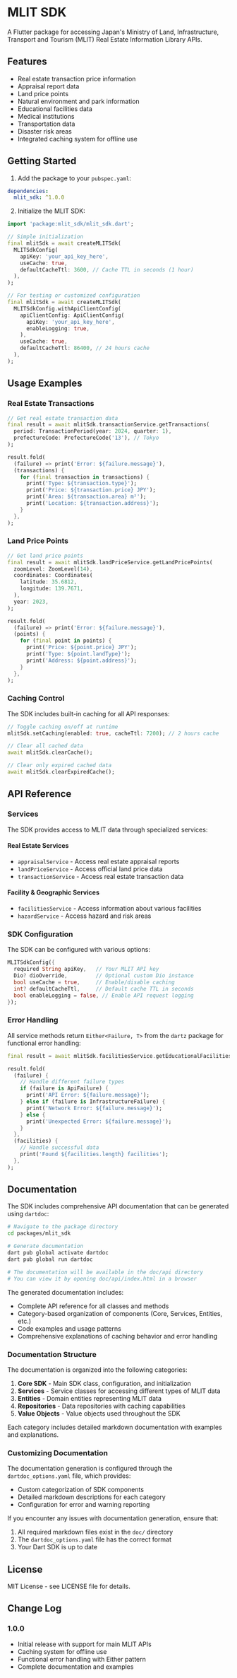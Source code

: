 # MLIT SDK

A Flutter package for accessing Japan's Ministry of Land, Infrastructure, Transport and Tourism (MLIT) Real Estate Information Library APIs.

## Features

- Real estate transaction price information
- Appraisal report data
- Land price points
- Natural environment and park information
- Educational facilities data
- Medical institutions
- Transportation data
- Disaster risk areas
- Integrated caching system for offline use

## Getting Started

1. Add the package to your `pubspec.yaml`:

```yaml
dependencies:
  mlit_sdk: ^1.0.0
```

2. Initialize the MLIT SDK:

```dart
import 'package:mlit_sdk/mlit_sdk.dart';

// Simple initialization
final mlitSdk = await createMLITSdk(
  MLITSdkConfig(
    apiKey: 'your_api_key_here',
    useCache: true,
    defaultCacheTtl: 3600, // Cache TTL in seconds (1 hour)
  ),
);

// For testing or customized configuration
final mlitSdk = await createMLITSdk(
  MLITSdkConfig.withApiClientConfig(
    apiClientConfig: ApiClientConfig(
      apiKey: 'your_api_key_here',
      enableLogging: true,
    ),
    useCache: true,
    defaultCacheTtl: 86400, // 24 hours cache
  ),
);
```

## Usage Examples

### Real Estate Transactions

```dart
// Get real estate transaction data
final result = await mlitSdk.transactionService.getTransactions(
  period: TransactionPeriod(year: 2024, quarter: 1),
  prefectureCode: PrefectureCode('13'), // Tokyo
);

result.fold(
  (failure) => print('Error: ${failure.message}'),
  (transactions) {
    for (final transaction in transactions) {
      print('Type: ${transaction.type}');
      print('Price: ${transaction.price} JPY');
      print('Area: ${transaction.area} m²');
      print('Location: ${transaction.address}');
    }
  },
);
```

### Land Price Points

```dart
// Get land price points
final result = await mlitSdk.landPriceService.getLandPricePoints(
  zoomLevel: ZoomLevel(14),
  coordinates: Coordinates(
    latitude: 35.6812, 
    longitude: 139.7671,
  ),
  year: 2023,
);

result.fold(
  (failure) => print('Error: ${failure.message}'),
  (points) {
    for (final point in points) {
      print('Price: ${point.price} JPY');
      print('Type: ${point.landType}');
      print('Address: ${point.address}');
    }
  },
);
```

### Caching Control

The SDK includes built-in caching for all API responses:

```dart
// Toggle caching on/off at runtime
mlitSdk.setCaching(enabled: true, cacheTtl: 7200); // 2 hours cache

// Clear all cached data
await mlitSdk.clearCache();

// Clear only expired cached data
await mlitSdk.clearExpiredCache();
```

## API Reference

### Services

The SDK provides access to MLIT data through specialized services:

#### Real Estate Services

- `appraisalService` - Access real estate appraisal reports
- `landPriceService` - Access official land price data
- `transactionService` - Access real estate transaction data

#### Facility & Geographic Services

- `facilitiesService` - Access information about various facilities
- `hazardService` - Access hazard and risk areas

### SDK Configuration

The SDK can be configured with various options:

```dart
MLITSdkConfig({
  required String apiKey,   // Your MLIT API key
  Dio? dioOverride,         // Optional custom Dio instance
  bool useCache = true,     // Enable/disable caching
  int? defaultCacheTtl,     // Default cache TTL in seconds
  bool enableLogging = false, // Enable API request logging
});
```

### Error Handling

All service methods return `Either<Failure, T>` from the `dartz` package for functional error handling:

```dart
final result = await mlitSdk.facilitiesService.getEducationalFacilities(/* params */);

result.fold(
  (failure) {
    // Handle different failure types
    if (failure is ApiFailure) {
      print('API Error: ${failure.message}');
    } else if (failure is InfrastructureFailure) {
      print('Network Error: ${failure.message}');
    } else {
      print('Unexpected Error: ${failure.message}');
    }
  },
  (facilities) {
    // Handle successful data
    print('Found ${facilities.length} facilities');
  },
);
```

## Documentation

The SDK includes comprehensive API documentation that can be generated using `dartdoc`:

```bash
# Navigate to the package directory
cd packages/mlit_sdk

# Generate documentation
dart pub global activate dartdoc
dart pub global run dartdoc

# The documentation will be available in the doc/api directory
# You can view it by opening doc/api/index.html in a browser
```

The generated documentation includes:
- Complete API reference for all classes and methods
- Category-based organization of components (Core, Services, Entities, etc.)
- Code examples and usage patterns
- Comprehensive explanations of caching behavior and error handling

### Documentation Structure

The documentation is organized into the following categories:

1. **Core SDK** - Main SDK class, configuration, and initialization
2. **Services** - Service classes for accessing different types of MLIT data
3. **Entities** - Domain entities representing MLIT data
4. **Repositories** - Data repositories with caching capabilities
5. **Value Objects** - Value objects used throughout the SDK

Each category includes detailed markdown documentation with examples and explanations.

### Customizing Documentation

The documentation generation is configured through the `dartdoc_options.yaml` file, which provides:

- Custom categorization of SDK components
- Detailed markdown descriptions for each category
- Configuration for error and warning reporting

If you encounter any issues with documentation generation, ensure that:
1. All required markdown files exist in the `doc/` directory
2. The `dartdoc_options.yaml` file has the correct format
3. Your Dart SDK is up to date

## License

MIT License - see LICENSE file for details.

## Change Log

### 1.0.0

* Initial release with support for main MLIT APIs
* Caching system for offline use
* Functional error handling with Either pattern
* Complete documentation and examples